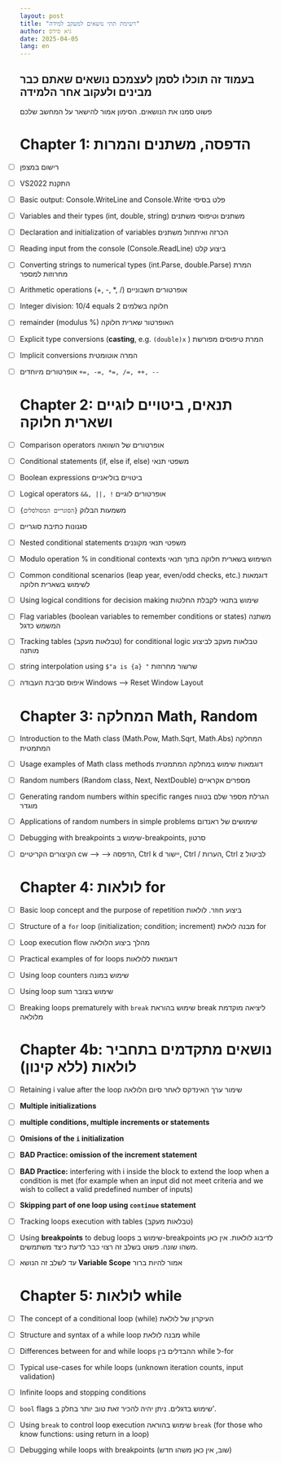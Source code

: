 ```yaml
---
layout: post
title: "רשימת תתי נושאים למעקב למידה"
author: גיא סידס
date: 2025-04-05
lang: en
---
```

<!-- https://chatgpt.com/c/67f0f869-af10-800e-8479-c8fd3873432c -->
<style>
html {
  direction: ltr !important;
}
body {
  text-align: left !important;
}
nav.navbar {
  direction: rtl !important;
  text-align: right !important;
}
/* Remove bullets & left padding from your task list */
ul.task-list {
  list-style: none;
  margin: 0;
  padding: 0;
}

/* Make sure individual items don’t reintroduce their own markers */
ul.task-list li {
  list-style: none;
  margin-left: 0;
}

/* (Optional) Tweak spacing so your checkbox and text line up neatly */
ul.task-list .task-list-item-checkbox {
  margin: 0 0.5em 0 0;
  vertical-align: middle;
}
</style>

## בעמוד זה תוכלו לסמן לעצמכם נושאים שאתם כבר מבינים ולעקוב אחר הלמידה
פשוט סמנו את הנושאים. הסימון אמור להישאר על המחשב שלכם

# Chapter 1: הדפסה, משתנים והמרות

- [ ] רישום במצפן

- [ ] VS2022 התקנת

- [ ] Basic output: Console.WriteLine and Console.Write פלט בסיסי

- [ ] Variables and their types (int, double, string) משתנים וטיפוסי משתנים

- [ ] Declaration and initialization of variables הכרזה ואיתחול משתנים

- [ ] Reading input from the console (Console.ReadLine) ביצוע קלט

- [ ] Converting strings to numerical types (int.Parse, double.Parse) המרת מחרוזות למספר

- [ ] Arithmetic operations (+, -, *, /) אופרטורים חשבוניים

- [ ] Integer division: 10/4 equals 2 חלוקה בשלמים 

- [ ] remainder (modulus %) האופרטור שארית חלוקה

- [ ] Explicit type conversions (**casting**, e.g. `(double)x` ) המרת טיפוסים מפורשת

- [ ] Implicit conversions המרה אוטומטית

- [ ] אופרטורים מיוחדים `+=, -=, *=, /=, ++, --`




# Chapter 2: תנאים, ביטויים לוגיים ושארית חלוקה

- [ ] Comparison operators  אופרטורים של השוואה

- [ ] Conditional statements (if, else if, else) משפטי תנאי

- [ ] Boolean expressions  ביטויים בוליאניים

- [ ] Logical operators `&&, ||, !` אופרטורים לוגיים

- [ ] משמעות הבלוק `{הסוגריים המסולסלים}` 

- [ ] סגנונות כתיבת סוגריים

- [ ] Nested conditional statements משפטי תנאי מקוננים

- [ ] Modulo operation % in conditional contexts השימוש בשארית חלוקה בתוך תנאי

- [ ] Common conditional scenarios (leap year, even/odd checks, etc.) דוגמאות לשימוש בשארית חלוקה

- [ ] Using logical conditions for decision making שימוש בתנאי לקבלת החלטות

- [ ] Flag variables (boolean variables to remember conditions or states) משתנה המשמש כדגל

- [ ] Tracking tables (טבלאות מעקב) for conditional logic טבלאות מעקב לביצוע מותנה

- [ ] string interpolation using `$"a is {a} "` שרשור מחרוזות

- [ ] איפוס סביבת העבודה Windows ⟶ Reset Window Layout


# Chapter 3: המחלקה Math, Random

- [ ] Introduction to the Math class (Math.Pow, Math.Sqrt, Math.Abs) המחלקה המתמטית

- [ ] Usage examples of Math class methods דוגמאות שימוש במחלקה המתמטית

- [ ] Random numbers (Random class, Next, NextDouble) מספרים אקראיים

- [ ] Generating random numbers within specific ranges הגרלת מספר שלם בטווח מוגדר

- [ ] Applications of random numbers in simple problems שימושים של ראנדום

- [ ] Debugging with breakpoints שימוש ב-breakpoints, סרטון

- [ ] הקיצורים הקריטיים cw ⟶ ⟶ הדפסה, Ctrl k d יישור, Ctrl / הערות, Ctrl z לביטול


# Chapter 4: לולאות for

- [ ] Basic loop concept and the purpose of repetition ביצוע חוזר. לולאות

- [ ] Structure of a `for` loop (initialization; condition; increment) מבנה לולאת for

- [ ] Loop execution flow מהלך ביצוע הלולאה

- [ ] Practical examples of for loops דוגמאות ללולאות

- [ ] Using loop counters שימוש במונה

- [ ] Using loop sum שימוש בצובר

- [ ] Breaking loops prematurely with `break` שימוש בהוראת break ליציאה מוקדמת מלולאה


# Chapter 4b: נושאים מתקדמים בתחביר לולאות (ללא קינון)

- [ ] Retaining i value after the loop שימור ערך האינדקס לאחר סיום הלולאה

- [ ] **Multiple initializations**

- [ ] **multiple conditions, multiple increments or statements**

- [ ] **Omisions of the `i` initialization**

- [ ] **BAD Practice: omission of the increment statement**

- [ ] **BAD Practice:** interfering with i inside the block to extend the loop when a condition is met (for example when an input did not meet criteria and we wish to collect a valid predefined number of inputs)

- [ ] **Skipping part of one loop using `continue` statement**

- [ ] Tracking loops execution with tables (טבלאות מעקב)

- [ ] Using **breakpoints** to debug loops שימוש ב-breakpoints לדיבוג לולאות. אין כאן משהו שונה. פשוט בשלב זה רצוי כבר לדעת כיצד משתמשים.

- [ ] עד לשלב זה הנושא **Variable Scope** אמור להיות ברור


# Chapter 5: לולאות while

- [ ] The concept of a conditional loop (while) העיקרון של לולאת

- [ ] Structure and syntax of a while loop מבנה לולאת while

- [ ] Differences between for and while loops ההבדלים בין while ל-for

- [ ] Typical use-cases for while loops (unknown iteration counts, input validation)

- [ ] Infinite loops and stopping conditions

- [ ] `bool` flags שימוש בדגלים. ניתן יהיה להכיר זאת טוב יותר בחלק ב'.

- [ ] Using `break` to control loop execution שימוש בהוראה `break` (for those who know functions: using return in a loop)

- [ ] Debugging while loops with breakpoints (שוב, אין כאן משהו חדש)

<!-- - [ ] Structure of a basic C# program (Main method, class, namespace) מבנה תכנית בסיסית -->


<script>
document.addEventListener('DOMContentLoaded', () => {
  const cbs = Array.from(document.querySelectorAll('li input[type=checkbox]'));

  cbs.forEach((cb, i) => {
    // give it a stable id…
    cb.id = `subtopic-${i}`;

    // …and make it interactive
    cb.removeAttribute('disabled');
  });

  // load previous state
  const saved = JSON.parse(localStorage.getItem('subtopics_progress') || '{}');
  cbs.forEach(cb => { if (saved[cb.id]) cb.checked = true });

  // on any change, rebuild+save
  cbs.forEach(cb => cb.addEventListener('change', () => {
    const states = {};
    cbs.forEach(x => states[x.id] = x.checked);
    localStorage.setItem('subtopics_progress', JSON.stringify(states));
  }));
});
</script>